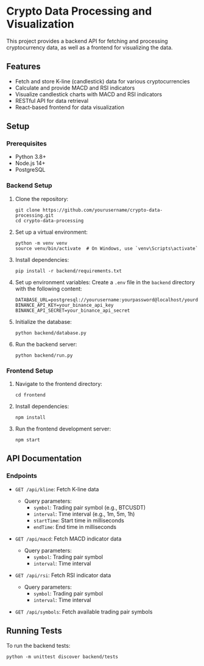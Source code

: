 # Crypto Data Processing and Visualization

This project provides a backend API for fetching and processing cryptocurrency data, as well as a frontend for visualizing the data.

## Features

- Fetch and store K-line (candlestick) data for various cryptocurrencies
- Calculate and provide MACD and RSI indicators
- Visualize candlestick charts with MACD and RSI indicators
- RESTful API for data retrieval
- React-based frontend for data visualization

## Setup

### Prerequisites

- Python 3.8+
- Node.js 14+
- PostgreSQL

### Backend Setup

1. Clone the repository:

   ```
   git clone https://github.com/yourusername/crypto-data-processing.git
   cd crypto-data-processing
   ```

2. Set up a virtual environment:

   ```
   python -m venv venv
   source venv/bin/activate  # On Windows, use `venv\Scripts\activate`
   ```

3. Install dependencies:

   ```
   pip install -r backend/requirements.txt
   ```

4. Set up environment variables:
   Create a `.env` file in the `backend` directory with the following content:

   ```
   DATABASE_URL=postgresql://yourusername:yourpassword@localhost/yourdatabase
   BINANCE_API_KEY=your_binance_api_key
   BINANCE_API_SECRET=your_binance_api_secret
   ```

5. Initialize the database:

   ```
   python backend/database.py
   ```

6. Run the backend server:
   ```
   python backend/run.py
   ```

### Frontend Setup

1. Navigate to the frontend directory:

   ```
   cd frontend
   ```

2. Install dependencies:

   ```
   npm install
   ```

3. Run the frontend development server:
   ```
   npm start
   ```

## API Documentation

### Endpoints

- `GET /api/kline`: Fetch K-line data

  - Query parameters:
    - `symbol`: Trading pair symbol (e.g., BTCUSDT)
    - `interval`: Time interval (e.g., 1m, 5m, 1h)
    - `startTime`: Start time in milliseconds
    - `endTime`: End time in milliseconds

- `GET /api/macd`: Fetch MACD indicator data

  - Query parameters:
    - `symbol`: Trading pair symbol
    - `interval`: Time interval

- `GET /api/rsi`: Fetch RSI indicator data

  - Query parameters:
    - `symbol`: Trading pair symbol
    - `interval`: Time interval

- `GET /api/symbols`: Fetch available trading pair symbols

## Running Tests

To run the backend tests:

```
python -m unittest discover backend/tests
```

